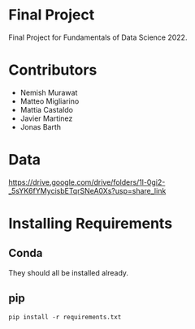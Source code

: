 # Final Project
Final Project for Fundamentals of Data Science 2022.

# Contributors
* Nemish Murawat
* Matteo Migliarino
* Mattia Castaldo
* Javier Martinez
* Jonas Barth

# Data
https://drive.google.com/drive/folders/1l-0gi2-_5sYK6fYMycisbETqrSNeA0Xs?usp=share_link

# Installing Requirements

## Conda
They should all be installed already.

## pip
```
pip install -r requirements.txt
```
